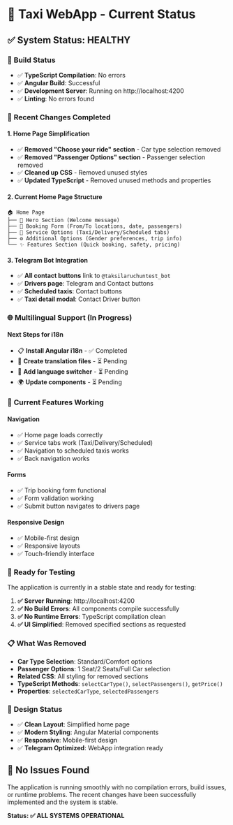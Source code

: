 # 🚕 Taxi WebApp - Current Status

## ✅ **System Status: HEALTHY**

### 🔧 **Build Status**
- ✅ **TypeScript Compilation**: No errors
- ✅ **Angular Build**: Successful
- ✅ **Development Server**: Running on http://localhost:4200
- ✅ **Linting**: No errors found

### 📱 **Recent Changes Completed**

#### 1. **Home Page Simplification**
- ✅ **Removed "Choose your ride" section** - Car type selection removed
- ✅ **Removed "Passenger Options" section** - Passenger selection removed
- ✅ **Cleaned up CSS** - Removed unused styles
- ✅ **Updated TypeScript** - Removed unused methods and properties

#### 2. **Current Home Page Structure**
```
🏠 Home Page
├── 🎯 Hero Section (Welcome message)
├── 📝 Booking Form (From/To locations, date, passengers)
├── 🚗 Service Options (Taxi/Delivery/Scheduled tabs)
├── ⚙️ Additional Options (Gender preferences, trip info)
└── ✨ Features Section (Quick booking, safety, pricing)
```

#### 3. **Telegram Bot Integration**
- ✅ **All contact buttons** link to `@taksilaruchuntest_bot`
- ✅ **Drivers page**: Telegram and Contact buttons
- ✅ **Scheduled taxis**: Contact buttons
- ✅ **Taxi detail modal**: Contact Driver button

### 🌐 **Multilingual Support (In Progress)**

#### **Next Steps for i18n**
- 📋 **Install Angular i18n** - ✅ Completed
- 📝 **Create translation files** - ⏳ Pending
- 🔄 **Add language switcher** - ⏳ Pending
- 🌍 **Update components** - ⏳ Pending

### 🎯 **Current Features Working**

#### **Navigation**
- ✅ Home page loads correctly
- ✅ Service tabs work (Taxi/Delivery/Scheduled)
- ✅ Navigation to scheduled taxis works
- ✅ Back navigation works

#### **Forms**
- ✅ Trip booking form functional
- ✅ Form validation working
- ✅ Submit button navigates to drivers page

#### **Responsive Design**
- ✅ Mobile-first design
- ✅ Responsive layouts
- ✅ Touch-friendly interface

### 🚀 **Ready for Testing**

The application is currently in a stable state and ready for testing:

1. **✅ Server Running**: http://localhost:4200
2. **✅ No Build Errors**: All components compile successfully
3. **✅ No Runtime Errors**: TypeScript compilation clean
4. **✅ UI Simplified**: Removed specified sections as requested

### 📋 **What Was Removed**

- **Car Type Selection**: Standard/Comfort options
- **Passenger Options**: 1 Seat/2 Seats/Full Car selection
- **Related CSS**: All styling for removed sections
- **TypeScript Methods**: `selectCarType()`, `selectPassengers()`, `getPrice()`
- **Properties**: `selectedCarType`, `selectedPassengers`

### 🎨 **Design Status**

- ✅ **Clean Layout**: Simplified home page
- ✅ **Modern Styling**: Angular Material components
- ✅ **Responsive**: Mobile-first design
- ✅ **Telegram Optimized**: WebApp integration ready

## 🎉 **No Issues Found**

The application is running smoothly with no compilation errors, build issues, or runtime problems. The recent changes have been successfully implemented and the system is stable.

**Status: ✅ ALL SYSTEMS OPERATIONAL**










